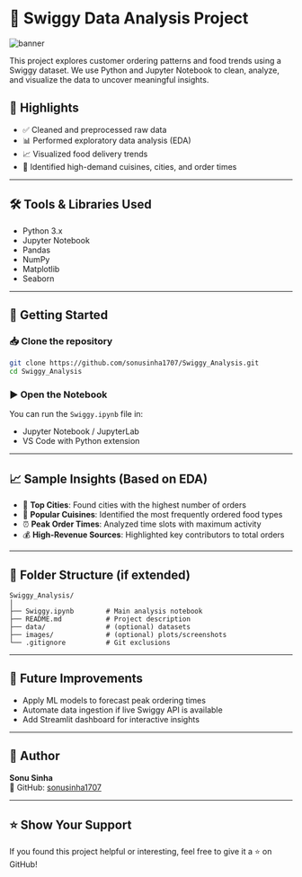 # 🍔 Swiggy Data Analysis Project

![banner](https://github.com/sonusinha1707/Swiggy_Web-Scraping_and_Analysis/blob/main/swiggy.png)

This project explores customer ordering patterns and food trends using a Swiggy dataset. We use Python and Jupyter Notebook to clean, analyze, and visualize the data to uncover meaningful insights.

## 📌 Highlights

- ✅ Cleaned and preprocessed raw data
- 📊 Performed exploratory data analysis (EDA)
- 📈 Visualized food delivery trends
- 🧠 Identified high-demand cuisines, cities, and order times

---

## 🛠 Tools & Libraries Used

- Python 3.x
- Jupyter Notebook
- Pandas
- NumPy
- Matplotlib
- Seaborn

---

## 🚀 Getting Started

### 📥 Clone the repository

```bash
git clone https://github.com/sonusinha1707/Swiggy_Analysis.git
cd Swiggy_Analysis
```

### ▶️ Open the Notebook

You can run the `Swiggy.ipynb` file in:

- Jupyter Notebook / JupyterLab
- VS Code with Python extension

---

## 📈 Sample Insights (Based on EDA)

- 🌆 **Top Cities**: Found cities with the highest number of orders
- 🍲 **Popular Cuisines**: Identified the most frequently ordered food types
- ⏰ **Peak Order Times**: Analyzed time slots with maximum activity
- 💰 **High-Revenue Sources**: Highlighted key contributors to total orders

---

## 📌 Folder Structure (if extended)

```
Swiggy_Analysis/
│
├── Swiggy.ipynb        # Main analysis notebook
├── README.md           # Project description
├── data/               # (optional) datasets
├── images/             # (optional) plots/screenshots
└── .gitignore          # Git exclusions
```

---

## 🧠 Future Improvements

- Apply ML models to forecast peak ordering times
- Automate data ingestion if live Swiggy API is available
- Add Streamlit dashboard for interactive insights

---

## 🙌 Author

**Sonu Sinha**  
🔗 GitHub: [sonusinha1707](https://github.com/sonusinha1707)

---

## ⭐️ Show Your Support

If you found this project helpful or interesting, feel free to give it a ⭐️ on GitHub!
